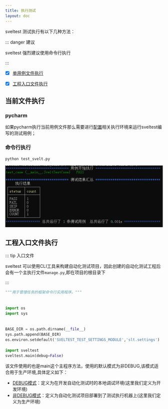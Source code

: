 ```yaml
---
title: 执行测试
layout: doc
---
```




sveltest 测试执行有以下几种方法：

::: danger 建议

sveltest 强烈建议使用命令行执行

 :::

- [x] [单用例文件执行](./test_run#当前文件执行)
- [x] [工程入口文件执行](./test_run#工程入口文件执行)





## 当前文件执行

### pycharm

如果pycharm执行当前用例文件那么需要进行[配置]()相关执行环境来运行sveltest编写的测试用例；



### 命令行执行

```
python test_svelt.py
```

![image-20221011115336490](./test_run.assets/image-20221011115336490.png)



## 工程入口文件执行

::: tip 入口文件

sveltest 可以使用CLI工具来构建自动化测试项目，因此创建的自动化测试工程后会有一个主执行文件`manage.py`,即在项目的根目录下

 :::

```python
"""用于管理任务的框架命令行实用程序。"""


import os
import sys


BASE_DIR = os.path.dirname(__file__)
sys.path.append(BASE_DIR)
os.environ.setdefault('SVELTEST_TEST_SETTINGS_MODULE','slt.settings')

import sveltest
sveltest.main(debug=False)
```

该文件使用的也是main这个主程序方法，使用的默认模式为非DEBUG,该模式适合用于生产环境,具体定义如下：

- [DEBUG模式](#)：定义为在开发自动化测试时的本地调试环境(这里我们定义为开发环境)
- [非DEBUG模式](#)：定义为自动化测试项目部署到了测试执行机器上(这里我们定义为生产环境)
